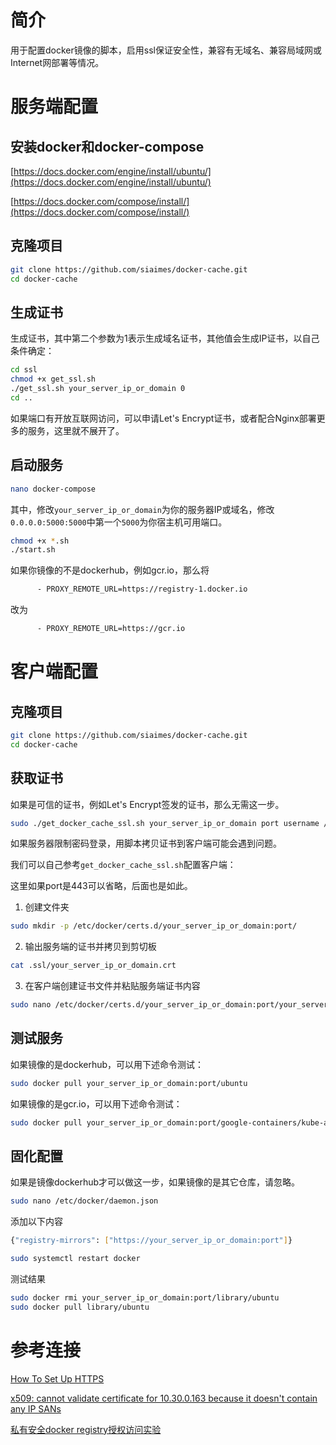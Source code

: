 # 简介

用于配置docker镜像的脚本，启用ssl保证安全性，兼容有无域名、兼容局域网或Internet网部署等情况。

# 服务端配置

## 安装docker和docker-compose

[https://docs.docker.com/engine/install/ubuntu/](https://docs.docker.com/engine/install/ubuntu/)

[https://docs.docker.com/compose/install/](https://docs.docker.com/compose/install/)

## 克隆项目

```bash
git clone https://github.com/siaimes/docker-cache.git
cd docker-cache
```

## 生成证书

生成证书，其中第二个参数为1表示生成域名证书，其他值会生成IP证书，以自己条件确定：

```bash
cd ssl
chmod +x get_ssl.sh
./get_ssl.sh your_server_ip_or_domain 0
cd ..
```

如果端口有开放互联网访问，可以申请Let's Encrypt证书，或者配合Nginx部署更多的服务，这里就不展开了。

## 启动服务

```bash
nano docker-compose
```

其中，修改`your_server_ip_or_domain`为你的服务器IP或域名，修改`0.0.0.0:5000:5000`中第一个`5000`为你宿主机可用端口。

```bash
chmod +x *.sh
./start.sh
```

如果你镜像的不是dockerhub，例如gcr.io，那么将
```bash
      - PROXY_REMOTE_URL=https://registry-1.docker.io
```
改为
```bash
      - PROXY_REMOTE_URL=https://gcr.io
```

# 客户端配置

## 克隆项目

```bash
git clone https://github.com/siaimes/docker-cache.git
cd docker-cache
```

## 获取证书

如果是可信的证书，例如Let's Encrypt签发的证书，那么无需这一步。

```bash
sudo ./get_docker_cache_ssl.sh your_server_ip_or_domain port username /path/to/ssl
```

如果服务器限制密码登录，用脚本拷贝证书到客户端可能会遇到问题。

我们可以自己参考`get_docker_cache_ssl.sh`配置客户端：

这里如果port是443可以省略，后面也是如此。

1. 创建文件夹

```bash
sudo mkdir -p /etc/docker/certs.d/your_server_ip_or_domain:port/
```

2. 输出服务端的证书并拷贝到剪切板

```bash
cat .ssl/your_server_ip_or_domain.crt
```

3. 在客户端创建证书文件并粘贴服务端证书内容

```bash
sudo nano /etc/docker/certs.d/your_server_ip_or_domain:port/your_server_ip_or_domain.crt
```

## 测试服务

如果镜像的是dockerhub，可以用下述命令测试：

```bash
sudo docker pull your_server_ip_or_domain:port/ubuntu
```

如果镜像的是gcr.io，可以用下述命令测试：

```bash
sudo docker pull your_server_ip_or_domain:port/google-containers/kube-apiserver:v1.15.11
```

## 固化配置

如果是镜像dockerhub才可以做这一步，如果镜像的是其它仓库，请忽略。

```bash
sudo nano /etc/docker/daemon.json
```

添加以下内容

```bash
{"registry-mirrors": ["https://your_server_ip_or_domain:port"]}
```

```bash
sudo systemctl restart docker
```

测试结果

```bash
sudo docker rmi your_server_ip_or_domain:port/library/ubuntu
sudo docker pull library/ubuntu
```

# 参考连接

[How To Set Up HTTPS](https://openpai.readthedocs.io/en/latest/manual/cluster-admin/basic-management-operations.html)

[x509: cannot validate certificate for 10.30.0.163 because it doesn't contain any IP SANs](https://blog.csdn.net/min19900718/article/details/87920254)

[私有安全docker registry授权访问实验](https://www.huaweicloud.com/articles/5fa5f84d8308590fcaa949d5dd5d9a04.html)